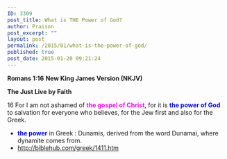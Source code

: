 ```yaml
---
ID: 3309
post_title: What is THE Power of God?
author: Praison
post_excerpt: ""
layout: post
permalink: /2015/01/what-is-the-power-of-god/
published: true
post_date: 2015-01-20 09:21:24
---
```

<strong>Romans 1:16</strong>
<strong> New King James Version (NKJV)</strong>

<strong>The Just Live by Faith</strong>

16 For I am not ashamed of <span style="color: #ff00ff;"><strong>the gospel of Christ</strong></span>, for it is <span style="color: #0000ff;"><strong>the power of God</strong></span> to salvation for everyone who believes, for the Jew first and also for the Greek.
<ul>
	<li><span style="color: #0000ff;"><strong>the power</strong></span> in Greek : Dunamis, derived from the word Dunamai, where dynamite comes from.</li>
	<li><a href="http://biblehub.com/greek/1411.htm" target="_blank" rel="nofollow noopener noreferrer">http://biblehub.com/greek/1411.htm</a></li>
</ul>